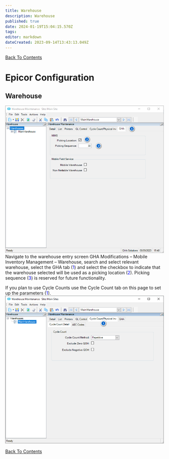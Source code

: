 ```yaml
---
title: Warehouse
description: Warehouse
published: true
date: 2024-01-19T15:04:15.570Z
tags: 
editor: markdown
dateCreated: 2023-09-14T13:43:13.049Z
---
```


[Back To Contents](/AppsDrafts/MobileInventoryManagementSolution/)

# Epicor Configuration

## Warehouse
![mims_2.png](/mimsassets/mims_2.png)
Navigate to the warehouse entry screen GHA Modifications – Mobile Inventory Management – Warehouse, search and select relevant warehouse, select the GHA tab  (<span style="color:blue">1</span>) and select the checkbox to indicate that the warehouse selected will be used as a picking location (<span style="color:blue">2</span>). Picking sequence (<span style="color:blue">3</span>) is reserved for future functionality.

If you plan to use Cycle Counts use the Cycle Count tab on this page to set up the parameters (<span style="color:blue">1</span>).
![mims_53.png](/mimsassets/mims_53.png)

[Back To Contents](/AppsDrafts/MobileInventoryManagementSolution/)